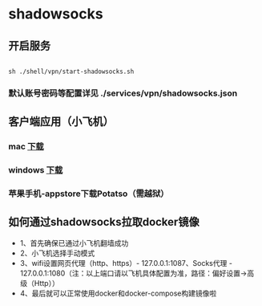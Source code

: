 # shadowsocks

## 开启服务

```shell

sh ./shell/vpn/start-shadowsocks.sh

```

### 默认账号密码等配置详见 ./services/vpn/shadowsocks.json


## 客户端应用（小飞机）

### mac [下载](https://github.com/shadowsocks/ShadowsocksX-NG/releases)

### windows [下载](https://github.com/shadowsocks/ShadowsocksX-NG/releases)

### 苹果手机-appstore下载Potatso（需越狱）

## 如何通过shadowsocks拉取docker镜像

* 1、首先确保已通过小飞机翻墙成功
* 2、小飞机选择手动模式
* 3、wifi设置网页代理（http、https）- 127.0.0.1:1087、Socks代理 - 127.0.0.1:1080（注：以上端口请以飞机具体配置为准，路径：偏好设置->高级（Http））
* 4、最后就可以正常使用docker和docker-compose构建镜像啦


